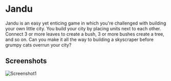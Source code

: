 # Jandu

Jandu is an easy yet enticing game in which you're challenged with building your own little city.
You build your city by placing units next to each other.
Connect 3 or more leaves to create a bush, 3 or more bushes create a tree, and so on.
Can you make it all the way to building a skyscraper before grumpy cats overrun your city?

## Screenshots

![Screenshot1](https://ddd.coder.town/files/jandu.png)
